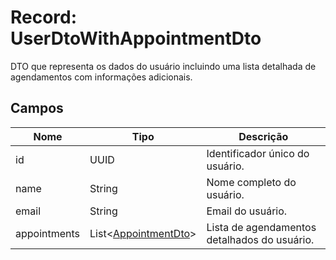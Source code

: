 <h1>Record: UserDtoWithAppointmentDto</h1>
<p>DTO que representa os dados do usuário incluindo uma lista detalhada de agendamentos com informações adicionais.</p>

<h2>Campos</h2>
<table>
  <thead>
    <tr>
      <th>Nome</th>
      <th>Tipo</th>
      <th>Descrição</th>
    </tr>
  </thead>
  <tbody>
    <tr>
      <td>id</td>
      <td>UUID</td>
      <td>Identificador único do usuário.</td>
    </tr>
    <tr>
      <td>name</td>
      <td>String</td>
      <td>Nome completo do usuário.</td>
    </tr>
    <tr>
      <td>email</td>
      <td>String</td>
      <td>Email do usuário.</td>
    </tr>
    <tr>
      <td>appointments</td>
      <td>List&lt;<a href="https://github.com/EricksonLOOP/DoctorProject/blob/main/backend/src/main/java/org/edev/doctorappbackend/Doc/ModulesDoc/AppointmentDoc/AppointmentDtoDoc.md">AppointmentDto</a>&gt;</td>
      <td>Lista de agendamentos detalhados do usuário.</td>
    </tr>
  </tbody>
</table>
